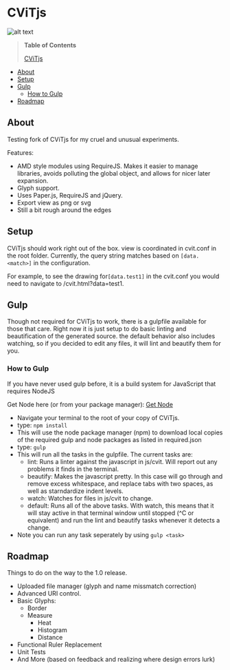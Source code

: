 


# CViTjs


  
![alt text](https://bytebucket.org/Awilkey/cvitjs-testing/raw/3492aaadcfe2de7e71c3d24467a77b5fed56b6e7/img/cvitjs.png?token=6ffaed664b3bfeaaebf1cd1d85b6e25879b3f761 "CViTjs")
> **Table of Contents** 
>
>[CViTjs](#cvitjs) 
  - [About](#about)
  - [Setup](#setup)
  - [Gulp](#gulp) 
    - [How to Gulp](#how-to-gulp)
  - [Roadmap](#roadmap)  
  
## About

Testing fork of CViTjs for my cruel and unusual experiments.

Features:

+ AMD style modules using RequireJS. Makes it easier to manage libraries, avoids polluting the global object, and allows for nicer later expansion.
+ Glyph support.
+ Uses Paper.js, RequireJS and jQuery.
+ Export view as png or svg
+ Still a bit rough around the edges

## Setup

CViTjs should work right out of the box. view is coordinated in cvit.conf in the root folder.
Currently, the query string matches based on ```[data.<match>]``` in the configuration.

For example, to see the drawing for```[data.test1]``` in the cvit.conf you would need to navigate to <baseurl>/cvit.html?data=test1.  


## Gulp

Though not required for CViTjs to work, there is a gulpfile available for those that care. Right now it is just setup to do basic linting and beautification of the generated source. the default behavior also includes watching, so if you decided to edit any files, it will lint and beautify them for you.

### How to Gulp

If you have never used gulp before, it is a build system for JavaScript that requires NodeJS

Get Node here (or from your package manager): [Get Node](https://nodejs.org/ "Node's Homepage")


+ Navigate your terminal to the root of your copy of CViTjs.
+ type: ``` npm install ```
+ This will use the node package manager (npm) to download local copies of the required gulp and node packages as listed in required.json
+ type: ``` gulp ```
+ This will run all the tasks in the gulpfile. The current tasks are:
	+ lint: Runs a linter against the javascript in js/cvit. Will report out any problems it finds in the terminal.
	+ beautify: Makes the javascript pretty. In this case will go through and remove excess whitespace, and replace tabs with two spaces, as well as starndardize indent levels.
	+ watch: Watches for files in js/cvit to change.
	+ default: Runs all of the above tasks. With watch, this means that it will stay active in that terminal window until stopped (^C or equivalent) and run the lint and beautify tasks whenever it detects a change.
+ Note you can run any task seperately by using ``` gulp <task> ```

## Roadmap

Things to do on the way to the 1.0 release.
+ Uploaded file manager (glyph and name missmatch correction)
+ Advanced URI control. 
+ Basic Glyphs:
    + Border
    + Measure
    	+ Heat
        + Histogram
        + Distance
+ Functional Ruler Replacement
+ Unit Tests
+ And More (based on feedback and realizing where design errors lurk) 
